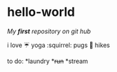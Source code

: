 # hello-world
_My **first** repository on git hub_

i love :umbrella: yoga :squirrel: pugs :jack_o_lantern: hikes

to do:
*laundry
*~~run~~
*stream
